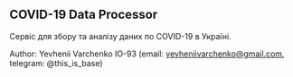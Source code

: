 ## COVID-19 Data Processor

Сервіс для збору та аналізу даних по COVID-19 в Україні.

Author: Yevhenii Varchenko IO-93 (email: yevheniivarchenko@gmail.com, telegram: @this_is_base)